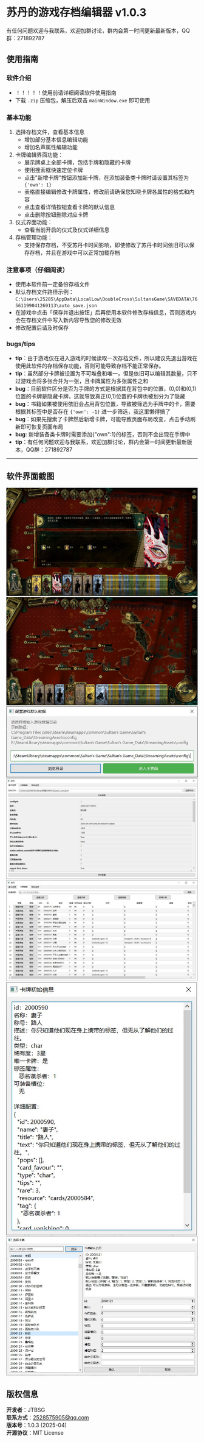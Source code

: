 # 苏丹的游戏存档编辑器 v1.0.3
有任何问题欢迎与我联系，欢迎加群讨论，群内会第一时间更新最新版本，QQ群：271892787

## 使用指南
### 软件介绍
- ！！！！！使用前请详细阅读软件使用指南
- 下载 `.zip` 压缩包，解压后双击 `mainWindow.exe` 即可使用 
### 基本功能
1. 选择存档文件，查看基本信息
    - 增加部分基本信息编辑功能
    - 增加名声属性编辑功能
2. 卡牌编辑界面功能：
    - 展示牌桌上全部卡牌，包括手牌和隐藏的卡牌
    - 使用搜索框快速定位卡牌
    - 点击"新增卡牌"按钮添加新卡牌，在添加装备类卡牌时请设置其标签为 `{'own': 1}`
    - 表格直接编辑修改卡牌属性，修改前请确保您知晓卡牌各属性的格式和内容
    - 点击查看详情按钮查看卡牌的默认信息
    - 点击删除按钮删除对应卡牌
3. 仪式界面功能：
    - 查看当前开启的仪式及仪式详细信息
4. 存档管理功能：
    - 支持保存存档，不受苏丹卡时间影响，即使修改了苏丹卡时间依旧可以保存存档，并且在游戏中可以正常加载存档

### 注意事项（仔细阅读）
- 使用本软件前一定备份存档文件
- 默认存档文件路径示例：`C:\Users\25285\AppData\LocalLow\DoubleCross\SultansGame\SAVEDATA\76561199041269113\auto_save.json`
- 在游戏中点击「保存并退出按钮」后再使用本软件修改存档信息，否则游戏内会在存档文件中写入新内容导致您的修改无效
- 修改配置后请及时保存

### bugs/tips
- ​**tip**​：由于游戏仅在进入游戏的时候读取一次存档文件，所以建议先退出游戏在使用此软件的存档保存功能，否则可能导致存档不能正常保存。
- ​**tip**​：虽然部分卡牌被设置为不可堆叠和唯一，但是依旧可以编辑其数量，只不过游戏会将多张合并为一张，且卡牌属性为多张属性之和
- ​**bug**​：目前软件区分是否为手牌的方式是根据其在背包中的位置，(0,0)和(0,1)位置的卡牌是隐藏卡牌，这就导致真正(0,1)位置的卡牌也被划分为了隐藏
- ​**bug**​：书籍如果被使用依旧会占用背包位置，导致被筛选为手牌中的卡，需要根据其标签中是否存在 `{'own': -1}` 进一步筛选，我这里懒得搞了
- ​**bug**​：如果先搜索了卡牌然后新增卡牌，可能导致页面布局改变，点击手动刷新即可恢复页面布局
- **bug**: 新增装备类卡牌时需要添加{"own":1}的标签，否则不会出现在手牌中
- ​**tip**​：有任何问题欢迎与我联系，欢迎加群讨论，群内会第一时间更新最新版本，QQ群：271892787

---



## 软件界面截图  

![大火龙](游戏截图/大火龙.JPG)  
![其他](游戏截图/捕获.JPG)  
![初始配置界面](游戏截图/初始配置界面.JPG)
![基本信息界面](游戏截图/基本信息界面.JPG)
![卡牌编辑界面](游戏截图/卡牌编辑界面.JPG)
![卡牌初始化信息查看界面](游戏截图/卡牌初始信息查看界面.JPG)
![新增卡牌界面](游戏截图/新增卡牌界面.JPG)


## 版权信息
​**开发者**​：JTBSG  
​**联系方式**​：2528575905@qq.com  
​**版本号**​：1.0.3 (2025-04)  
​**开源协议**​：MIT License
